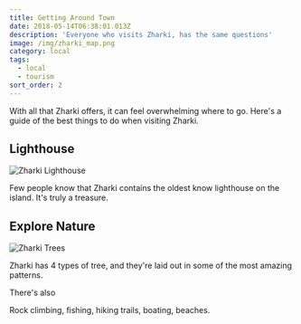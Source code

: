 ```yaml
---
title: Getting Around Town
date: 2018-05-14T06:38:01.013Z
description: 'Everyone who visits Zharki, has the same questions'
image: /img/zharki_map.png
category: local
tags:
  - local
  - tourism
sort_order: 2
---
```

With all that Zharki offers, it can feel overwhelming where to go. Here's a guide of the best things to do when visiting Zharki.



## Lighthouse

![Zharki Lighthouse](/img/lighthouse1.png)

Few people know that Zharki contains the oldest know lighthouse on the island. It's truly a treasure.



## Explore Nature

![Zharki Trees](/img/trees1.png)

Zharki has 4 types of tree, and they're laid out in some of the most amazing patterns.





There's also

Rock climbing, fishing, hiking trails, boating, beaches.
